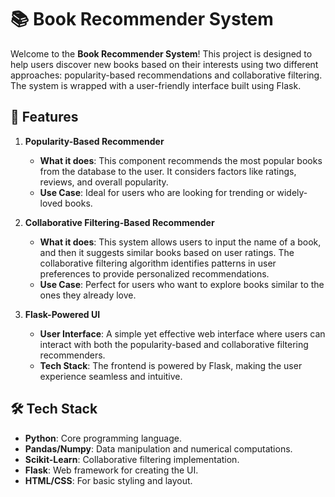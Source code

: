 # 📚 Book Recommender System

Welcome to the **Book Recommender System**! This project is designed to help users discover new books based on their interests using two different approaches: popularity-based recommendations and collaborative filtering. The system is wrapped with a user-friendly interface built using Flask.

## 🚀 Features

1. **Popularity-Based Recommender**
   - **What it does**: This component recommends the most popular books from the database to the user. It considers factors like ratings, reviews, and overall popularity.
   - **Use Case**: Ideal for users who are looking for trending or widely-loved books.

2. **Collaborative Filtering-Based Recommender**
   - **What it does**: This system allows users to input the name of a book, and then it suggests similar books based on user ratings. The collaborative filtering algorithm identifies patterns in user preferences to provide personalized recommendations.
   - **Use Case**: Perfect for users who want to explore books similar to the ones they already love.

3. **Flask-Powered UI**
   - **User Interface**: A simple yet effective web interface where users can interact with both the popularity-based and collaborative filtering recommenders.
   - **Tech Stack**: The frontend is powered by Flask, making the user experience seamless and intuitive.

## 🛠️ Tech Stack

- **Python**: Core programming language.
- **Pandas/Numpy**: Data manipulation and numerical computations.
- **Scikit-Learn**: Collaborative filtering implementation.
- **Flask**: Web framework for creating the UI.
- **HTML/CSS**: For basic styling and layout.
